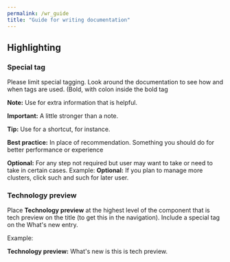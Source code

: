 ```yaml
---
permalink: /wr_guide
title: "Guide for writing documentation"
---
```


## Highlighting

### Special tag

Please limit special tagging. Look around the documentation to see how and when tags are used. (Bold, with colon inside the bold tag

**Note:** Use for extra information that is helpful.

**Important:** A little stronger than a note.

**Tip:** Use for a shortcut, for instance.

**Best practice:** In place of recommendation. Something you should do for better performance or experience

**Optional:** For any step not required but user may want to take or need to take in certain cases. Example: **Optional:** If you plan to manage more clusters, click such and such for later user.


### Technology preview

Place **Technology preview** at the highest level of the component that is tech preview on the title (to get this in the navigation). Include a special tag on the What's new entry.

Example:

**Technology preview:** What's new is this is tech preview.



